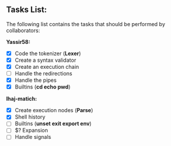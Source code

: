 ## Tasks List:

The following list contains the tasks that should be performed by collaborators:

**Yassir58:**
- [x] Code the tokenizer (**Lexer**)
- [x] Create a syntax validator
- [x] Create an execution chain
- [ ] Handle the redirections
- [x] Handle the pipes
- [x] Builtins (**cd echo pwd**)

**lhaj-matich:**
- [x]  Create execution nodes (**Parse**)
- [x]  Shell history
- [ ] Builtins (**unset exit export env**)
- [ ] $? Expansion
- [ ] Handle signals